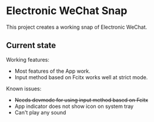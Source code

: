 # Electronic WeChat Snap

This project creates a working snap of Electronic WeChat.

## Current state

Working features:
 - Most features of the App work.
 - Input method based on Fcitx works well at strict mode.

Known issues:
 - ~~Needs devmode for using input method based on Fcitx~~
 - App indicator does not show icon on system tray
 - Can't play any sound
